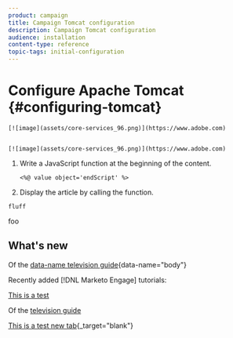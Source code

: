 ```yaml
---
product: campaign
title: Campaign Tomcat configuration
description: Campaign Tomcat configuration
audience: installation
content-type: reference
topic-tags: initial-configuration
---
```

# Configure Apache Tomcat {#configuring-tomcat}

```
[![image](assets/core-services_96.png)](https://www.adobe.com)
```

<pre><code>
[![image](assets&#x2F;core-services_96.png)](https://www.adobe.com)
</code></pre>

1. Write a JavaScript function at the beginning of the content.

    ```
    <%@ value object='endScript' %>
    ```

2. Display the article by calling the function.


```
fluff
```

foo

<div id="whats-new-section">

## What's new

Of the [data-name television guide](https://www.example.com?foo=bar){data-name="body"}

Recently added [!DNL Marketo Engage] tutorials:

[This is a test](./aembug.md)

Of the [television guide](https://www.example.com?foo=bar)

[This is a test new tab](./aembug.md){_target="blank"}
